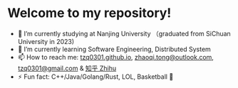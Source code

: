 # Welcome to my repository!

- 🔭 I’m currently studying at Nanjing University （graduated from SiChuan University in 2023)
- 🌱 I’m currently learning Software Engineering, Distributed System
- 📫 How to reach me: [tzq0301.github.io](https://tzq0301.github.io/), zhaoqi.tong@outlook.com, tzq0301@gmail.com & [知乎 Zhihu](https://www.zhihu.com/people/tong-zhao-qi-52)
- ⚡ Fun fact: C++/Java/Golang/Rust, LOL, Basketball 🏀
